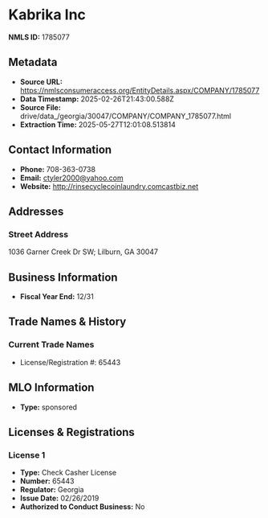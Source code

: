 # Kabrika Inc

**NMLS ID:** 1785077

## Metadata
- **Source URL:** https://nmlsconsumeraccess.org/EntityDetails.aspx/COMPANY/1785077
- **Data Timestamp:** 2025-02-26T21:43:00.588Z
- **Source File:** drive/data_/georgia/30047/COMPANY/COMPANY_1785077.html
- **Extraction Time:** 2025-05-27T12:01:08.513814

## Contact Information
- **Phone:** 708-363-0738
- **Email:** ctyler2000@yahoo.com
- **Website:** http://rinsecyclecoinlaundry.comcastbiz.net

## Addresses
### Street Address
1036 Garner Creek Dr SW; Lilburn, GA 30047

## Business Information
- **Fiscal Year End:** 12/31

## Trade Names & History
### Current Trade Names
- License/Registration #: 65443

## MLO Information
- **Type:** sponsored

## Licenses & Registrations

### License 1
- **Type:** Check Casher License
- **Number:** 65443
- **Regulator:** Georgia
- **Issue Date:** 02/26/2019
- **Authorized to Conduct Business:** No
